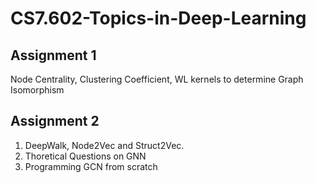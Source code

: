 # CS7.602-Topics-in-Deep-Learning

## Assignment 1

Node Centrality, Clustering Coefficient, WL kernels to determine Graph Isomorphism


## Assignment 2

1. DeepWalk, Node2Vec and Struct2Vec.
2. Thoretical Questions on GNN
3. Programming GCN from scratch 
